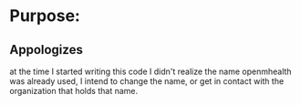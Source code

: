 # Purpose:


## Appologizes

at the time I started writing this code I didn't realize the name openmhealth was already used, I intend to change the name, or get in contact with the organization that holds that name.
